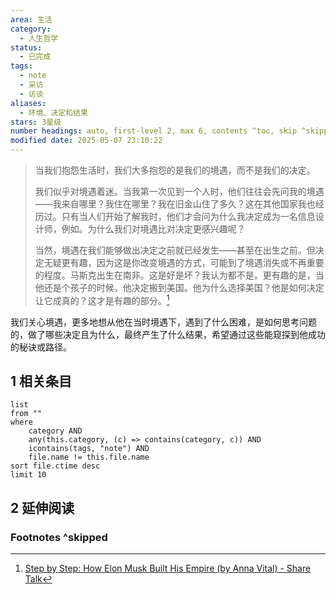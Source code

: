 ```yaml
---
area: 生活
category:
  - 人生哲学
status:
  - 已完成
tags:
  - note
  - 采访
  - 访谈
aliases:
  - 环境、决定和结果
stars: 3星级
number headings: auto, first-level 2, max 6, contents ^toc, skip ^skipped, start-at 1, _.1.1
modified date: 2025-05-07 23:10:22
---
```


>当我们抱怨生活时，我们大多抱怨的是我们的境遇，而不是我们的决定。
>
>我们似乎对境遇着迷。当我第一次见到一个人时，他们往往会先问我的境遇——我来自哪里？我住在哪里？我在旧金山住了多久？这在其他国家我也经历过。只有当人们开始了解我时，他们才会问为什么我决定成为一名信息设计师，例如。为什么我们对境遇比对决定更感兴趣呢？
>
>当然，境遇在我们能够做出决定之前就已经发生——甚至在出生之前。但决定无疑更有趣，因为这是你改变境遇的方式，可能到了境遇消失或不再重要的程度。马斯克出生在南非。这是好是坏？我认为都不是。更有趣的是，当他还是个孩子的时候，他决定搬到美国。他为什么选择美国？他是如何决定让它成真的？这才是有趣的部分。[^1]

我们关心境遇，更多地想从他在当时境遇下，遇到了什么困难，是如何思考问题的，做了哪些决定且为什么，最终产生了什么结果，希望通过这些能窥探到他成功的秘诀或路径。

## 1 相关条目

```dataview
list
from ""
where 
    category AND
    any(this.category, (c) => contains(category, c)) AND
    icontains(tags, "note") AND
    file.name != this.file.name
sort file.ctime desc
limit 10
```

## 2 延伸阅读
### Footnotes ^skipped

[^1]: [Step by Step: How Elon Musk Built His Empire (by Anna Vital) - Share Talk](https://www.share-talk.com/step-by-step-how-elon-musk-built-his-empire-by-anna-vital/)